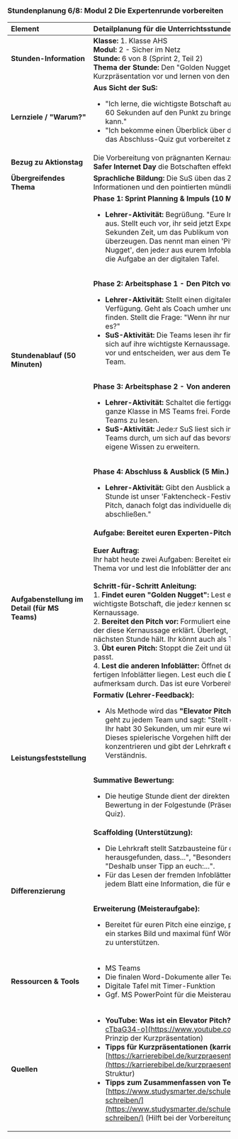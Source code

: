 ### **Stundenplanung 6/8: Modul 2 Die Expertenrunde vorbereiten**

| **Element** | **Detailplanung für die Unterrichtsstunde** |
| :--- | :--- |
| **Stunden-Information** | **Klasse:** 1. Klasse AHS<br>**Modul:** 2 - Sicher im Netz<br>**Stunde:** 6 von 8 (Sprint 2, Teil 2)<br>**Thema der Stunde:** Den "Golden Nugget" finden: Wir bereiten eine Kurzpräsentation vor und lernen von den anderen Teams. |
| **Lernziele / "Warum?"** | **Aus Sicht der SuS:**<br><ul><li>"Ich lerne, die wichtigste Botschaft aus unserer Arbeit herauszufiltern und sie in 60 Sekunden auf den Punkt zu bringen, damit ich andere schnell überzeugen kann."</li><li>"Ich bekomme einen Überblick über die Themen der anderen Teams, um für das Abschluss-Quiz gut vorbereitet zu sein und mein Wissen zu erweitern."</li></ul> |
| **Bezug zu Aktionstag** | Die Vorbereitung von prägnanten Kernaussagen ist eine wichtige Fähigkeit, um am **Safer Internet Day** die Botschaften effektiv an andere SuS weiterzugeben. |
| **Übergreifendes Thema** | **Sprachliche Bildung:** Die SuS üben das Zusammenfassen (Exzerpieren) von Informationen und den pointierten mündlichen Vortrag. |
| **Stundenablauf (50 Minuten)** | **Phase 1: Sprint Planning & Impuls (10 Min.)**<br><ul><li>**Lehrer-Aktivität:** Begrüßung. "Eure Infoblätter sind fertig und sehen großartig aus. Stellt euch vor, ihr seid jetzt Experten bei einer Konferenz. Ihr habt nur 60 Sekunden Zeit, um das Publikum von eurer wichtigsten Entdeckung zu überzeugen. Das nennt man einen 'Pitch'. Was ist die eine Sache, der 'Golden Nugget', den jede:r aus eurem Infoblatt mitnehmen soll?" Die Lehrkraft erklärt die Aufgabe an der digitalen Tafel.</li></ul><br>**Phase 2: Arbeitsphase 1 - Den Pitch vorbereiten (20 Min.)**<br><ul><li>**Lehrer-Aktivität:** Stellt einen digitalen Timer (60 Sekunden) an der Tafel zur Verfügung. Geht als Coach umher und hilft den Teams, ihre Kernaussage zu finden. Stellt die Frage: "Wenn ihr nur einen Satz sagen dürftet, welcher wäre es?"</li><li>**SuS-Aktivität:** Die Teams lesen ihr finales Infoblatt. Sie diskutieren und einigen sich auf ihre wichtigste Kernaussage. Sie bereiten einen 60-Sekunden-Vortrag vor und entscheiden, wer aus dem Team ihn halten wird. Sie üben den Pitch im Team.</li></ul><br>**Phase 3: Arbeitsphase 2 - Von anderen lernen (15 Min.)**<br><ul><li>**Lehrer-Aktivität:** Schaltet die fertiggestellten Infoblätter aller Teams für die ganze Klasse in MS Teams frei. Fordert die SuS auf, nun die Blätter der anderen Teams zu lesen.</li><li>**SuS-Aktivität:** Jede:r SuS liest sich individuell die Infoblätter der anderen Teams durch, um sich auf das bevorstehende Quiz vorzubereiten und das eigene Wissen zu erweitern.</li></ul><br>**Phase 4: Abschluss & Ausblick (5 Min.)**<br><ul><li>**Lehrer-Aktivität:** Gibt den Ausblick auf die nächste Stunde: "Sehr gut! Nächste Stunde ist unser 'Faktencheck-Festival'. Zuerst präsentiert jedes Team seinen Pitch, danach folgt das individuelle digitale Quiz, mit dem wir das Modul abschließen."</li></ul> |
| **Aufgabenstellung im Detail (für MS Teams)** | **Aufgabe: Bereitet euren Experten-Pitch vor!**<br><br>**Euer Auftrag:**<br>Ihr habt heute zwei Aufgaben: Bereitet einen kurzen Vortrag (Pitch) zu eurem Thema vor und lest die Infoblätter der anderen Teams.<br><br>**Schritt-für-Schritt Anleitung:**<br>1.  **Findet euren "Golden Nugget":** Lest euer fertiges Infoblatt. Was ist die absolut wichtigste Botschaft, die jede:r kennen sollte? Einigt euch im Team auf diese eine Kernaussage.<br>2.  **Bereitet den Pitch vor:** Formuliert einen kurzen Vortrag (maximal 60 Sekunden), der diese Kernaussage erklärt. Überlegt, wer aus eurem Team den Pitch in der nächsten Stunde hält. Ihr könnt auch als Team präsentieren.<br>3.  **Übt euren Pitch:** Stoppt die Zeit und übt euren Vortrag, damit er genau in die Zeit passt.<br>4.  **Lest die anderen Infoblätter:** Öffnet den Ordner in MS Teams, in dem alle fertigen Infoblätter liegen. Lest euch die Dokumente der anderen Teams aufmerksam durch. Das ist eure Vorbereitung für das Quiz nächste Stunde! |
| **Leistungsfeststellung** | **Formativ (Lehrer-Feedback):**<br><ul><li>Als Methode wird das **"Elevator Pitch Coaching"** angewendet. Die Lehrkraft geht zu jedem Team und sagt: "Stellt euch vor, wir fahren zusammen Aufzug. Ihr habt 30 Sekunden, um mir eure wichtigste Erkenntnis zu erklären. Los!" Dieses spielerische Vorgehen hilft den SuS, sich auf das Wesentliche zu konzentrieren und gibt der Lehrkraft einen schnellen Überblick über das Verständnis.</li></ul><br>**Summative Bewertung:**<br><ul><li>Die heutige Stunde dient der direkten Vorbereitung auf die summative Bewertung in der Folgestunde (Präsentation des Pitches und individuelles Quiz).</li></ul> |
| **Differenzierung** | **Scaffolding (Unterstützung):**<br><ul><li>Die Lehrkraft stellt Satzbausteine für den Pitch zur Verfügung: "Wir haben herausgefunden, dass...", "Besonders wichtig ist es, zu wissen, dass...", "Deshalb unser Tipp an euch:...".</li><li>Für das Lesen der fremden Infoblätter wird ein Leseauftrag gegeben: "Findet in jedem Blatt eine Information, die für euch komplett neu war."</li></ul><br>**Erweiterung (Meisteraufgabe):**<br><ul><li>Bereitet für euren Pitch eine einzige, passende PowerPoint-Folie vor, die nur ein starkes Bild und maximal fünf Wörter enthält, um eure Kernaussage visuell zu unterstützen.</li></ul> |
| **Ressourcen & Tools** | <ul><li>MS Teams</li><li>Die finalen Word-Dokumente aller Teams</li><li>Digitale Tafel mit Timer-Funktion</li><li>Ggf. MS PowerPoint für die Meisteraufgabe</li></ul> |
| **Quellen**| <ul><li>**YouTube: Was ist ein Elevator Pitch?** [https://www.youtube.com/watch?v=5-cTbaG34-o](https://www.youtube.com/watch?v=5-cTbaG34-o) (Erklärt das Prinzip der Kurzpräsentation)</li><li>**Tipps für Kurzpräsentationen (karrierebibel.de):** [https://karrierebibel.de/kurzpraesentation/](https://karrierebibel.de/kurzpraesentation/) (Enthält nützliche Tipps zur Struktur)</li><li>**Tipps zum Zusammenfassen von Texten (Studysmarter):** [https://www.studysmarter.de/schule/deutsch/textanalyse/zusammenfassung-schreiben/](https://www.studysmarter.de/schule/deutsch/textanalyse/zusammenfassung-schreiben/) (Hilft bei der Vorbereitung für das Lesen der anderen Blätter)</li></ul> |

